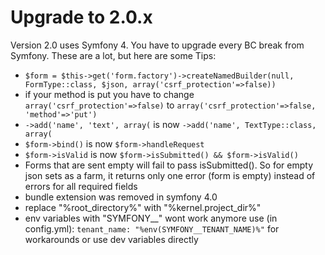 # Upgrade to 2.0.x

Version 2.0 uses Symfony 4. You have to upgrade every BC break from Symfony. These are a lot, but here are some Tips:

- `$form = $this->get('form.factory')->createNamedBuilder(null, FormType::class, $json, array('csrf_protection'=>false))`
- if your method is put you have to change `array('csrf_protection'=>false)` to `array('csrf_protection'=>false, 'method'=>'put')`
- `->add('name', 'text', array(` is now `->add('name', TextType::class, array(`
- `$form->bind()` is now `$form->handleRequest`
- `$form->isValid` is now `$form->isSubmitted() && $form->isValid()`
- Forms that are sent empty will fail to pass isSubmitted(). So for empty json sets as a farm, it returns only one error (form is empty) instead of errors for all required fields
- bundle extension was removed in symfony 4.0
- replace "%root_directory%" with "%kernel.project_dir%"
- env variables with "SYMFONY__" wont work anymore use (in config.yml): `tenant_name: "%env(SYMFONY__TENANT_NAME)%"` for workarounds or use dev variables directly